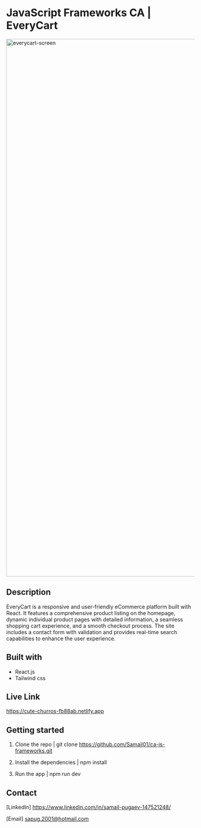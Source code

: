 # JavaScript Frameworks CA | EveryCart

<img width="1438" alt="everycart-screen" src="https://github.com/Samail01/ca-js-frameworks/assets/112164712/6af079b3-1561-4eda-b7a9-56a7439a7e04">

## Description

EveryCart is a responsive and user-friendly eCommerce platform built with React. It features a comprehensive product listing on the homepage, dynamic individual product pages with detailed information, a seamless shopping cart experience, and a smooth checkout process. The site includes a contact form with validation and provides real-time search capabilities to enhance the user experience.

## Built with

- React.js
- Tailwind css

## Live Link

https://cute-churros-fb88ab.netlify.app


## Getting started 

1. Clone the repo | git clone https://github.com/Samail01/ca-js-frameworks.git

2. Install the dependencies | npm install

3. Run the app | npm run dev


## Contact

[LinkedIn] https://www.linkedin.com/in/samail-pugaev-147521248/

[Email] sapug.2001@hotmail.com





